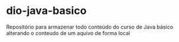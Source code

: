 # dio-java-basico
Repositório para armazenar todo conteúdo do curso de Java básico
alterando o conteudo de um aquivo de forma local